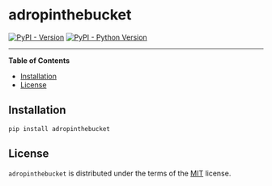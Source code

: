 # adropinthebucket

[![PyPI - Version](https://img.shields.io/pypi/v/adropinthebucket.svg)](https://pypi.org/project/adropinthebucket)
[![PyPI - Python Version](https://img.shields.io/pypi/pyversions/adropinthebucket.svg)](https://pypi.org/project/adropinthebucket)

-----

**Table of Contents**

- [Installation](#installation)
- [License](#license)

## Installation

```console
pip install adropinthebucket
```

## License

`adropinthebucket` is distributed under the terms of the [MIT](https://spdx.org/licenses/MIT.html) license.
